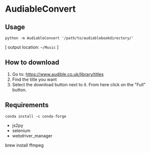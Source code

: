 # AudiableConvert


## Usage

```python -m AudiableConvert '/path/to/audiablebookdirectory/'```

[ output location: `~/Music` ]


## How to download
1. Go to: https://www.audible.co.uk/library/titles
2. Find the title you want
3. Select the download button next to it. From here click on the "Full" button. 



## Requirements 
`conda install -c conda-forge `


- js2py
- selenium
- webdriver_manager
<!-- - ffmpeg
- ffprobe -->

brew install ffmpeg
